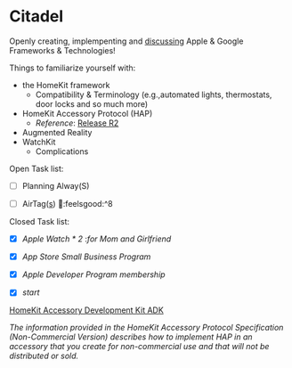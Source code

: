 # Citadel <!-- 🕵🏽‍ ... 👌🏽♂️-->

Openly creating, implempenting and [discussing](https://github.com/ModestGoblin/Citadel/discussions) Apple & Google<!-- completely open too suggestions, havent messed with android since the DROID --> Frameworks & Technologies!

Things to familiarize yourself with:

- the HomeKit framework
  - Compatibility & Terminology (e.g.,automated lights, thermostats, door locks and so much more) 
- HomeKit Accessory Protocol (HAP)
  - *Reference*: [Release R2](https://developer.apple.com/homekit/specification/)
- Augmented Reality 
- WatchKit 
  - Complications 

Open Task list:
- [ ] Planning Alway(S)
- [ ] AirTag([s](https://www.apple.com/ca/shop/buy-airtag/airtag/4-pack)) 💠:feelsgood:^8





Closed Task list:

<!-- - [x] **--> 

- [x] *Apple Watch * 2* :*for Mom and Girlfriend*<!-- ? suppose it wasn't necessary for development, but eh, AAPL has great dividends, I just wanted to treat myself, and I love it. Once funding secured will make sure each major contributor recieves one.-->
- [x] *App Store Small Business Program*
- [x] *Apple Developer Program membership*
- [x] *start*
















<!--\Community Donation link?--> 


[HomeKit Accessory Development Kit ADK](https://github.com/ModestGoblin/HomeKitADK)

*The information provided in the HomeKit Accessory Protocol Specification (Non-Commercial Version) describes how to implement HAP in an accessory that you create for non-commercial use and that will not be distributed or sold.*
